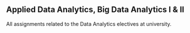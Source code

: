 ## Applied Data Analytics, Big Data Analytics I & II
All assignments related to the Data Analytics electives at university.
